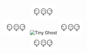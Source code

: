 <p align="center">
  <img src="./ghost.gif" alt="Tiny Ghost" /> <br>
  <img src="./ghost.gif" alt="Tiny Ghost" />
  <img src="https://images.steamusercontent.com/ugc/934927864602879061/21F7BCDE40A43F4595C08CCD544BD7249E661395/?imw=5000&imh=5000&ima=fit&impolicy=Letterbox&imcolor=%23000000&letterbox=false" alt="Tiny Ghost" />
  <img src="./ghost.gif" alt="Tiny Ghost" /> <br>
  <img src="./ghost.gif" alt="Tiny Ghost" />
</p>
